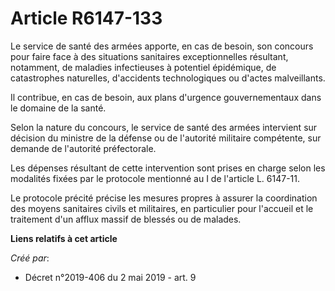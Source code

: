 # Article R6147-133

Le service de santé des armées apporte, en cas de besoin, son concours pour faire face à des situations sanitaires
exceptionnelles résultant, notamment, de maladies infectieuses à potentiel épidémique, de catastrophes naturelles,
d'accidents technologiques ou d'actes malveillants.

Il contribue, en cas de besoin, aux plans d'urgence gouvernementaux dans le domaine de la santé.

Selon la nature du concours, le service de santé des armées intervient sur décision du ministre de la défense ou de
l'autorité militaire compétente, sur demande de l'autorité préfectorale.

Les dépenses résultant de cette intervention sont prises en charge selon les modalités fixées par le protocole mentionné au I
de l'article L. 6147-11.

Le protocole précité précise les mesures propres à assurer la coordination des moyens sanitaires civils et militaires, en
particulier pour l'accueil et le traitement d'un afflux massif de blessés ou de malades.

**Liens relatifs à cet article**

_Créé par_:

  - Décret n°2019-406 du 2 mai 2019 - art. 9
